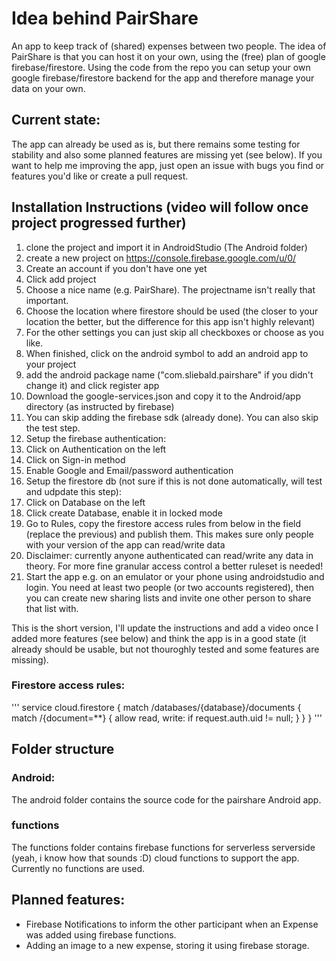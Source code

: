# Idea behind PairShare
An app to keep track of (shared) expenses between two people. 
The idea of PairShare is that you can host it on your own, using the (free) plan of google firebase/firestore.
Using the code from the repo you can setup your own google firebase/firestore backend for the app and therefore manage your data on your own.

## Current state:
The app can already be used as is, but there remains some testing for stability and also some planned features are missing yet (see below).
If you want to help me improving the app, just open an issue with bugs you find or features you'd like or create a pull request.

## Installation Instructions (video will follow once project progressed further)
1. clone the project and import it in AndroidStudio (The Android folder)
2. create a new project on https://console.firebase.google.com/u/0/
  1. Create an account if you don't have one yet
  2. Click add project
  3. Choose a nice name (e.g. PairShare). The projectname isn't really that important.
  4. Choose the location where firestore should be used (the closer to your location the better, but the difference for this app isn't highly relevant)
  5. For the other settings you can just skip all checkboxes or choose as you like. 
3. When finished, click on the android symbol to add an android app to your project
4. add the android package name ("com.sliebald.pairshare" if you didn't change it) and click register app
5. Download the google-services.json and copy it to the Android/app directory (as instructed by firebase)
6. You can skip adding the firebase sdk (already done). You can also skip the test step.
7. Setup the firebase authentication: 
  1. Click on Authentication on the left
  2. Click on Sign-in method
  3. Enable Google and Email/password authentication
8. Setup the firestore db (not sure if this is not done automatically, will test and udpdate this step):
  1. Click on Database on the left
  2. Click create Database, enable it in locked mode
  3. Go to Rules, copy the firestore access rules from below in the field (replace the previous) and publish them. This makes sure only people with your version of the app can read/write data
  4. Disclaimer: currently anyone authenticated can read/write any data in theory. For more fine granular access control a better ruleset is needed!
9. Start the app e.g. on an emulator or your phone using androidstudio and login. You need at least two people (or two accounts registered), then you can create new sharing lists and invite one other person to share that list with.

This is the short version, I'll update the instructions and add a video once I added more features (see below) and think the app is in a good state (it already should be usable, but not thouroghly tested and some features are missing).

### Firestore access rules:

'''
service cloud.firestore {
  match /databases/{database}/documents {
    match /{document=**} {
      allow read, write: if request.auth.uid != null;
    }
  }
}
'''
  


## Folder structure
### Android:
The android folder contains the source code for the pairshare Android app.

### functions
The functions folder contains firebase functions for serverless serverside (yeah, i know how that sounds :D) cloud functions to support the app.
Currently no functions are used.

## Planned features: 
* Firebase Notifications to inform the other participant when an Expense was added using firebase functions.
* Adding an image to a new expense, storing it using firebase storage.


